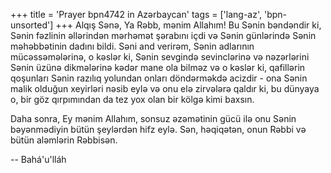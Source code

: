 +++
title = 'Prayer bpn4742 in Azərbaycan'
tags = ['lang-az', 'bpn-unsorted']
+++
Alqış Sənə, Ya Rəbb, mənim Allahım! Bu Sənin bəndəndir ki, Sənin fəzlinin əllərindən mərhəmət şərabını içdi və Sənin günlərində Sənin məhəbbətinin dadını bildi. Səni and verirəm, Sənin adlarının mücəssəmələrinə, o kəslər ki, Sənin sevgində sevinclərinə və nəzərlərini Sənin üzünə dikmələrinə kədər mane ola bilməz və o kəslər ki, qafillərin qoşunları Sənin razılıq yolundan onları döndərməkdə acizdir - ona Sənin malik olduğun xeyirləri nəsib eylə və onu elə zirvələrə qaldır ki, bu dünyaya o, bir göz qırpımından da tez yox olan bir kölgə kimi baxsın.

Daha sonra, Ey mənim Allahım, sonsuz əzəmətinin gücü ilə onu Sənin bəyənmədiyin bütün şeylərdən hifz eylə. Sən, həqiqətən, onun Rəbbi və bütün aləmlərin Rəbbisən.

-- Bahá'u'lláh
